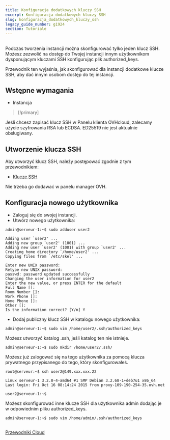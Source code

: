 ```yaml
---
title: Konfiguracja dodatkowych kluczy SSH
excerpt: Konfiguracja dodatkowych kluczy SSH
slug: konfiguracja_dodatkowych_kluczy_ssh
legacy_guide_number: g1924
section: Tutoriale
---
```



## 
Podczas tworzenia instancji można skonfigurować tylko jeden klucz SSH. 
Możesz zezwolić na dostęp do Twojej instancji innym użytkownikom dysponującym kluczami SSH konfigurując plik authorized_keys.

Przewodnik ten wyjaśnia, jak skonfigurować dla instancji dodatkowe klucze SSH, aby dać innym osobom dostęp do tej instancji.


## Wstępne wymagania

- Instancja

> [!primary]
>
Jeśli chcesz zapisać klucz SSH w Panelu klienta OVHcloud, zalecamy użycie szyfrowania RSA lub ECDSA. ED25519 nie jest aktualnie obsługiwany.
>


## Utworzenie klucza SSH
Aby utworzyć klucz SSH, należy postępować zgodnie z tym przewodnikiem: 

- [Klucze SSH]({legacy}1769)


Nie trzeba go dodawać w panelu manager OVH.


## Konfiguracja nowego użytkownika

- Zaloguj się do swojej instancji.
- Utwórz nowego użytkownika:

```
admin@serveur-1:~$ sudo adduser user2

Adding user `user2' ...
Adding new group `user2' (1001) ...
Adding new user `user2' (1001) with group `user2' ...
Creating home directory `/home/user2' ...
Copying files from `/etc/skel' ...

Enter new UNIX password:
Retype new UNIX password:
passwd: password updated successfully
Changing the user information for user2
Enter the new value, or press ENTER for the default
Full Name []:
Room Number []:
Work Phone []:
Home Phone []:
Other []:
Is the information correct? [Y/n] Y
```


- Dodaj publiczny klucz SSH w katalogu nowego użytkownika:

```
admin@serveur-1:~$ sudo vim /home/user2/.ssh/authorized_keys
```



Możesz utworzyć katalog .ssh, jeśli katalog ten nie istnieje.

```
admin@serveur-1:~$ sudo mkdir /home/user2/.ssh/
```


Możesz już zalogować się na tego użytkownika za pomocą klucza prywatnego przypisanego do tego, który skonfigurowałeś. 

```
root@serveur:~$ ssh user2@149.xxx.xxx.22

Linux serveur-1 3.2.0-4-amd64 #1 SMP Debian 3.2.68-1+deb7u1 x86_64
Last login: Fri Oct 16 08:14:24 2015 from proxy-109-190-254-35.ovh.net

user2@serveur-1:~$
```


Możesz skonfigurować inne klucze SSH dla użytkownika admin dodając je w odpowiednim pliku authorized_keys.

```
admin@serveur-1:~$ sudo vim /home/admin/.ssh/authorized_keys
```




## 
[Przewodniki Cloud]({legacy}1785)


